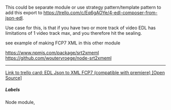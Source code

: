 This could be separate module or use strategy pattern/template pattern to add this export to https://trello.com/c/Eq6gAOYe/4-edl-composer-from-json-edl.

Use case for this, is that if you have two or more track of video EDL has limitations of 1 video track max, and you therefore hit the sealing.


see example of making FCP7 XML in this other module

https://www.npmjs.com/package/srt2xmeml
https://github.com/woutervroege/node-srt2xmeml

---

[Link to trello card: EDL Json to XML FCP7 (compatible with premiere) [Open Source]](https://trello.com/c/3T7xosMI)

##### Labels

Node module, 